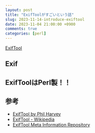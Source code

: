 ```yaml
---
layout: post
title: "ExifToolがすごいという話"
slug: 2023-11-14-introduce-exiftool
date: 2023-11-04 21:00:00 +0900
comments: true
categories: [perl]
---
```


[ExifTool](https://exiftool.org/)

## Exif

## ExifToolはPerl製！！

## 

## 参考

- [ExifTool by Phil Harvey](https://exiftool.org/)
- [ExifTool - Wikipedia](https://ja.wikipedia.org/wiki/ExifTool)
- [ExifTool Meta Information Repository](https://exiftool.org/sample_images.html)

